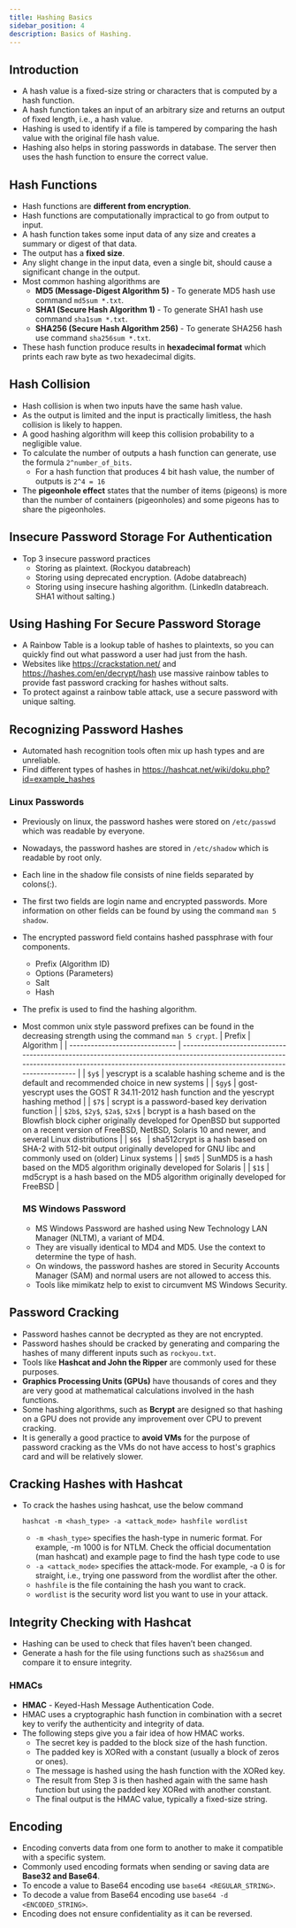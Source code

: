 ```yaml
---
title: Hashing Basics
sidebar_position: 4
description: Basics of Hashing.
---
```


## Introduction
- A hash value is a fixed-size string or characters that is computed by a hash function. 
- A hash function takes an input of an arbitrary size and returns an output of fixed length, i.e., a hash value. 
- Hashing is used to identify if a file is tampered by comparing the hash value with the original file hash value.
- Hashing also helps in storing passwords in database. The server then uses the hash function to ensure the correct value.

## Hash Functions
- Hash functions are **different from encryption**.
- Hash functions are computationally impractical to go from output to input.
- A hash function takes some input data of any size and creates a summary or digest of that data. 
- The output has a **fixed size**. 
- Any slight change in the input data, even a single bit, should cause a significant change in the output.
- Most common hashing algorithms are 
  - **MD5 (Message-Digest Algorithm 5)** - To generate MD5 hash use command `md5sum *.txt`.
  - **SHA1 (Secure Hash Algorithm 1)** - To generate SHA1 hash use command `sha1sum *.txt`.
  - **SHA256 (Secure Hash Algorithm 256)** - To generate SHA256 hash use command `sha256sum *.txt`.
- These hash function produce results in **hexadecimal format** which prints each raw byte as two hexadecimal digits.

## Hash Collision
- Hash collision is when two inputs have the same hash value.
- As the output is limited and the input is practically limitless, the hash collision is likely to happen.
- A good hashing algorithm will keep this collision probability to a negligible value.
- To calculate the number of outputs a hash function can generate, use the formula `2^number_of_bits`.
  - For a hash function that produces 4 bit hash value, the number of outputs is `2^4 = 16`
- The **pigeonhole effect** states that the number of items (pigeons) is more than the number of containers (pigeonholes) and some pigeons has to share the pigeonholes.

## Insecure Password Storage For Authentication
- Top 3 insecure password practices
  - Storing as plaintext. (Rockyou databreach)
  - Storing using deprecated encryption. (Adobe databreach)
  - Storing using insecure hashing algorithm. (LinkedIn databreach. SHA1 without salting.)

## Using Hashing For Secure Password Storage
- A Rainbow Table is a lookup table of hashes to plaintexts, so you can quickly find out what password a user had just from the hash.
- Websites like https://crackstation.net/ and https://hashes.com/en/decrypt/hash use massive rainbow tables to provide fast password cracking for hashes without salts.
- To protect against a rainbow table attack, use a secure password with unique salting.

## Recognizing Password Hashes
- Automated hash recognition tools often mix up hash types and are unreliable.
- Find different types of hashes in https://hashcat.net/wiki/doku.php?id=example_hashes

### Linux Passwords
- Previously on linux, the password hashes were stored on `/etc/passwd` which was readable by everyone.
- Nowadays, the password hashes are stored in `/etc/shadow` which is readable by root only.
- Each line in the shadow file consists of nine fields separated by colons(:).
- The first two fields are login name and encrypted passwords. More information on other fields can be found by using the command `man 5 shadow`.
- The encrypted password field contains hashed passphrase with four components.
  - Prefix (Algorithm ID)
  - Options (Parameters)
  - Salt
  - Hash
- The prefix is used to find the hashing algorithm.
- Most common unix style password prefixes can be found in the decreasing strength using the command `man 5 crypt`.
  | Prefix                         | Algorithm                                                                                                                                                                                        |
  | ------------------------------ | ------------------------------------------------------------------------------------------------------------------------------------------------------------------------------------------------ |
  | `$y$`                          | yescrypt is a scalable hashing scheme and is the default and recommended choice in new systems                                                                                                   |
  | `$gy$`                         | gost-yescrypt uses the GOST R 34.11-2012 hash function and the yescrypt hashing method                                                                                                           |
  | `$7$`                          | scrypt is a password-based key derivation function                                                                                                                                               |
  | `$2b$`, `$2y$`, `$2a$`, `$2x$` | bcrypt is a hash based on the Blowfish block cipher originally developed for OpenBSD but supported on a recent version of FreeBSD, NetBSD, Solaris 10 and newer, and several Linux distributions |
  | `$6$ `                         | sha512crypt is a hash based on SHA-2 with 512-bit output originally developed for GNU libc and commonly used on (older) Linux systems                                                            |
  | `$md5`                         | SunMD5 is a hash based on the MD5 algorithm originally developed for Solaris                                                                                                                     |
  | `$1$`                          | md5crypt is a hash based on the MD5 algorithm originally developed for FreeBSD                                                                                                                   |

  ### MS Windows Password
  - MS Windows Password are hashed using New Technology LAN Manager (NLTM), a variant of MD4.
  - They are visually identical to MD4 and MD5. Use the context to determine the type of hash.
  - On windows, the password hashes are stored in Security Accounts Manager (SAM) and normal users are not allowed to access this.
  - Tools like mimikatz help to exist to circumvent MS Windows Security.

## Password Cracking
- Password hashes cannot be decrypted as they are not encrypted.
- Password hashes should be cracked by generating and comparing the hashes of many different inputs such as `rockyou.txt`.
- Tools like **Hashcat and John the Ripper** are commonly used for these purposes.
- **Graphics Processing Units (GPUs)** have thousands of cores and they are very good at mathematical calculations involved in the hash functions.
- Some hashing algorithms, such as **Bcrypt** are designed so that hashing on a GPU does not provide any improvement over CPU to prevent cracking.
- It is generally a good practice to **avoid VMs** for the purpose of password cracking as the VMs do not have access to host's graphics card and will be relatively slower.

## Cracking Hashes with Hashcat
- To crack the hashes using hashcat, use the below command
    ```
    hashcat -m <hash_type> -a <attack_mode> hashfile wordlist
    ```
  - `-m <hash_type>` specifies the hash-type in numeric format. For example, -m 1000 is for NTLM. Check the official documentation (man hashcat) and example page to find the hash type code to use
  - `-a <attack_mode>` specifies the attack-mode. For example, -a 0 is for straight, i.e., trying one password from the wordlist after the other.
  - `hashfile` is the file containing the hash you want to crack.
  - `wordlist` is the security word list you want to use in your attack.
 
 ## Integrity Checking with Hashcat
 - Hashing can be used to check that files haven’t been changed.
 - Generate a hash for the file using functions such as `sha256sum` and compare it to ensure integrity.

### HMACs
- **HMAC** - Keyed-Hash Message Authentication Code.
- HMAC uses a cryptographic hash function in combination with a secret key to verify the authenticity and integrity of data.
- The following steps give you a fair idea of how HMAC works.
  - The secret key is padded to the block size of the hash function.
  - The padded key is XORed with a constant (usually a block of zeros or ones).
  - The message is hashed using the hash function with the XORed key.
  - The result from Step 3 is then hashed again with the same hash function but using the padded key XORed with another constant.
  - The final output is the HMAC value, typically a fixed-size string.

## Encoding
- Encoding converts data from one form to another to make it compatible with a specific system. 
- Commonly used encoding formats when sending or saving data are **Base32 and Base64**.
- To encode a value to Base64 encoding use `base64 <REGULAR_STRING>`.
- To decode a value from Base64 encoding use `base64 -d <ENCODED_STRING>`.
- Encoding does not ensure confidentiality as it can be reversed.